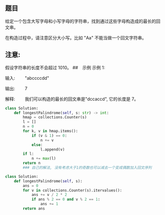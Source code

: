 ## 题目
给定一个包含大写字母和小写字母的字符串，找到通过这些字母构造成的最长的回文串。

在构造过程中，请注意区分大小写。比如 "Aa" 不能当做一个回文字符串。

## 注意:
假设字符串的长度不会超过 1010。
##　示例
示例 1: 

输入:　　
"abccccdd"

输出:　　
7

解释:　　
我们可以构造的最长的回文串是"dccaccd", 它的长度是 7。
```python
class Solution:
    def longestPalindrome(self, s: str) -> int:
        hmap = collections.Counter(s)
        l = []
        n = 0
        for k, v in hmap.items():
            if (v & 1) == 0:  
                n += v
            else:
                l.append(v)
        if l:
            n += max(l)
        return n
        ### 自己的解法, 没有考虑大于1的奇数也可以减去一个变成偶数加入回文序列

class Solution:
    def longestPalindrome(self, s):
        ans = 0
        for v in collections.Counter(s).itervalues():
            ans += v / 2 * 2
            if ans % 2 == 0 and v % 2 == 1:
                ans += 1
        return ans

```
